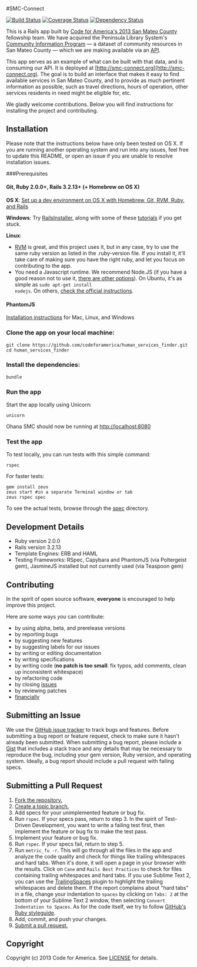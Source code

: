 #SMC-Connect

[![Build Status](https://travis-ci.org/codeforamerica/human_services_finder.png?branch=master)](https://travis-ci.org/codeforamerica/human_services_finder) [![Coverage Status](https://coveralls.io/repos/codeforamerica/human_services_finder/badge.png?branch=master)](https://coveralls.io/r/codeforamerica/human_services_finder) [![Dependency Status](https://gemnasium.com/codeforamerica/human_services_finder.png)](https://gemnasium.com/codeforamerica/human_services_finder)

This is a Rails app built  by [Code for America's 2013 San Mateo County](http://codeforamerica.org/2013-partners/san-mateo-county/) fellowship team. We have acquired the Peninsula Library System's [Community Information Program](http://cip.plsinfo.org) — a dataset of community resources in San Mateo County — which we are making available via an [API](https://github.com/codeforamerica/ohana-api).

This app serves as an example of what can be built with that data, and is consuming our API. It is deployed at [http://smc-connect.org](http://smc-connect.org). The goal is to build an interface that makes it easy to find available services in San Mateo County, and to provide as much pertinent information as possible, such as travel directions, hours of operation, other services residents in need might be eligible for, etc.

We gladly welcome contributions. Below you will find instructions for installing the project and contributing.

## Installation
Please note that the instructions below have only been tested on OS X. If you are running another operating system and run into any issues, feel free to update this README, or open an issue if you are unable to resolve installation issues.

###Prerequisites

#### Git, Ruby 2.0.0+, Rails 3.2.13+ (+ Homebrew on OS X)
**OS X**: [Set up a dev environment on OS X with Homebrew, Git, RVM, Ruby, and Rails](http://www.moncefbelyamani.com/how-to-install-xcode-homebrew-git-rvm-ruby-on-mac/)

**Windows**: Try [RailsInstaller](http://railsinstaller.org), along with some of these [tutorials](https://www.google.com/search?q=install+rails+on+windows) if you get stuck.

**Linux**:

* [RVM](http://rvm.io) is great, and this project uses it, but in any case, try to use the same ruby version as listed in the .ruby-version file. If you install it, it'll take care of making sure you have the right ruby, and let you focus on contributing to the app.
* You need a Javascript runtime. We recommend Node.JS (if you have a good reason not to use it, [there are other options](https://github.com/sstephenson/execjs)). On Ubuntu, it's as simple as <code>sudo apt-get install nodejs</code>. On others, [check the official instructions](https://github.com/joyent/node/wiki/Installing-Node.js-via-package-manager).

#### PhantomJS
[Installation instructions](https://github.com/jonleighton/poltergeist#installing-phantomjs) for Mac, Linux, and Windows

### Clone the app on your local machine:

    git clone https://github.com/codeforamerica/human_services_finder.git
    cd human_services_finder

### Install the dependencies:

    bundle

### Run the app
Start the app locally using Unicorn:

    unicorn

Ohana SMC should now be running at [http://localhost:8080](http://localhost:8080)

### Test the app
To test locally, you can run tests with this simple command:

    rspec

For faster tests:

    gem install zeus
    zeus start #in a separate Terminal window or tab
    zeus rspec spec

To see the actual tests, browse through the [spec](https://github.com/codeforamerica/human_services_finder/tree/master/spec) directory.

## Development Details

* Ruby version 2.0.0
* Rails version 3.2.13
* Template Engines: ERB and HAML
* Testing Frameworks: RSpec, Capybara and PhantomJS (via Poltergeist gem), JasmineJS installed but not currently used (via Teaspoon gem)

## Contributing
In the spirit of open source software, **everyone** is encouraged to help improve this project.

Here are some ways *you* can contribute:

* by using alpha, beta, and prerelease versions
* by reporting bugs
* by suggesting new features
* by suggesting labels for our issues
* by writing or editing documentation
* by writing specifications
* by writing code (**no patch is too small**: fix typos, add comments, clean up
  inconsistent whitespace)
* by refactoring code
* by closing [issues](https://github.com/codeforamerica/human_services_finder/issues)
* by reviewing patches
* [financially](https://secure.codeforamerica.org/page/contribute)

## Submitting an Issue
We use the [GitHub issue tracker](https://github.com/codeforamerica/human_services_finder/issues) to track bugs and features. Before submitting a bug report or feature request, check to make sure it hasn't already been submitted. When submitting a bug report, please include a [Gist](https://gist.github.com/) that includes a stack trace and any details that may be necessary to reproduce the bug, including your gem version, Ruby version, and operating system. Ideally, a bug report should include a pull request with failing specs.

## Submitting a Pull Request
1. [Fork the repository.][fork]
2. [Create a topic branch.][branch]
3. Add specs for your unimplemented feature or bug fix.
4. Run `rspec`. If your specs pass, return to step 3. In the spirit of Test-Driven Development, you want to write a failing test first, then implement the feature or bug fix to make the test pass.
5. Implement your feature or bug fix.
6. Run `rspec`. If your specs fail, return to step 5.
7. Run `metric_fu -r`. This will go through all the files in the app and analyze the code quality and check for things like trailing whitespaces and hard tabs. When it's done, it will open a page in your browser with the results. Click on `Cane` and `Rails Best Practices` to check for files containing trailing whitespaces and hard tabs. If you use Sublime Text 2, you can use the [TrailingSpaces](https://github.com/SublimeText/TrailingSpaces) plugin to highlight the trailing whitespaces and delete them. If the report complains about "hard tabs" in a file, change your indentation to `spaces` by clicking on `Tabs: 2` at the bottom of your Sublime Text 2 window, then selecting `Convert Indentation to Spaces`. As for the code itself, we try to follow [GitHub's Ruby styleguide](https://github.com/styleguide/ruby).
8. Add, commit, and push your changes.
9. [Submit a pull request.][pr]

[fork]: http://help.github.com/fork-a-repo/
[branch]: http://learn.github.com/p/branching.html
[pr]: http://help.github.com/send-pull-requests/

## Copyright
Copyright (c) 2013 Code for America. See [LICENSE](https://github.com/codeforamerica/human_services_finder/blob/master/LICENSE.md) for details.
